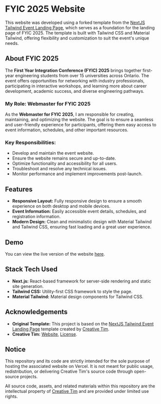 # FYIC 2025 Website

This website was developed using a forked template from the [NextJS Tailwind Event Landing Page](https://github.com/creativetimofficial/nextjs-tailwind-event-landing-page), which serves as a foundation for the landing page of FYIC 2025. The template is built with Tailwind CSS and Material Tailwind, offering flexibility and customization to suit the event's unique needs.

## About FYIC 2025

The **First Year Integration Conference (FYIC) 2025** brings together first-year engineering students from over 15 universities across Ontario. The event offers opportunities for networking with industry professionals, participating in interactive workshops, and learning more about career development, academic success, and diverse engineering pathways.

### My Role: Webmaster for FYIC 2025

As the **Webmaster for FYIC 2025**, I am responsible for creating, maintaining, and optimizing the website. The goal is to ensure a seamless and user-friendly experience for participants, offering them easy access to event information, schedules, and other important resources.

### Key Responsibilities:
- Develop and maintain the event website.
- Ensure the website remains secure and up-to-date.
- Optimize functionality and accessibility for all users.
- Troubleshoot and resolve any technical issues.
- Monitor performance and implement improvements post-launch.

## Features

- **Responsive Layout:** Fully responsive design to ensure a smooth experience on both desktop and mobile devices.
- **Event Information:** Easily accessible event details, schedules, and registration information.
- **Modern Design:** Clean and minimalistic design with Material Tailwind and Tailwind CSS, ensuring fast loading and a great user experience.

## Demo

You can view the live version of the website [here](https://2025-fyic.vercel.app/).


## Stack Tech Used

- **Next.js:** React-based framework for server-side rendering and static site generation.
- **Tailwind CSS:** Utility-first CSS framework to style the page.
- **Material Tailwind:** Material design components for Tailwind CSS.

## Acknowledgements

- **Original Template:** This project is based on the [NextJS Tailwind Event Landing Page](https://github.com/creativetimofficial/nextjs-tailwind-event-landing-page) template created by [Creative Tim](https://www.creative-tim.com).
- **Creative Tim:** [Website](https://www.creative-tim.com), [License](https://www.creative-tim.com/license).

## Notice

This repository and its code are strictly intended for the sole purpose of hosting the associated website on Vercel. It is not meant for public usage, redistribution, or delivering Creative Tim's source code through open-source projects.

All source code, assets, and related materials within this repository are the intellectual property of [Creative Tim](https://www.creative-tim.com) and are provided under limited use rights.
